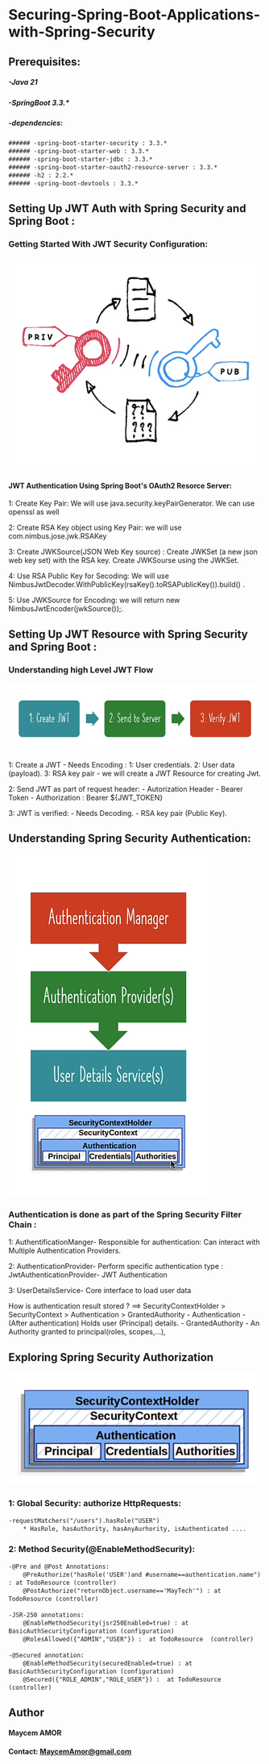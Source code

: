 # Securing-Spring-Boot-Applications-with-Spring-Security

## Prerequisites: 
##### -Java 21
##### -SpringBoot 3.3.*
##### -dependencies: 
    ###### -spring-boot-starter-security : 3.3.*
    ###### -spring-boot-starter-web : 3.3.*
    ###### -spring-boot-starter-jdbc : 3.3.*
    ###### -spring-boot-starter-oauth2-resource-server : 3.3.*
    ###### -h2 : 2.2.*
    ###### -spring-boot-devtools : 3.3.*

## Setting Up JWT Auth with Spring Security and Spring Boot : 

### Getting Started With JWT Security Configuration: 

![alt text](<Getting Started With JWT Security Configuration.PNG>)


#### JWT Authentication Using Spring Boot's OAuth2 Resorce Server: 

1: Create Key Pair: We will use java.security.keyPairGenerator.
                    We can use openssl as well

2: Create RSA Key object using Key Pair:  we will use com.nimbus.jose.jwk.RSAKey

3: Create JWKSource(JSON Web Key source) : Create JWKSet (a new json web key set) with the RSA key.
                                           Create JWKSourse using the JWKSet.

4: Use RSA Public Key for Secoding: We will use NimbusJwtDecoder.WithPublicKey(rsaKey().toRSAPublicKey()).build() .

5: Use JWKSource for Encoding: we will return new NimbusJwtEncoder(jwkSource());.


## Setting Up JWT Resource with Spring Security and Spring Boot :

### Understanding high Level JWT Flow 

![alt text](<Understanding high Level JWT Flow .PNG>)


1: Create a JWT 
    - Needs Encoding : 1: User credentials.
                       2: User data (payload).
                       3: RSA key pair
    - we will create a JWT Resource for creating Jwt.

2: Send JWT as part of request header:
    - Autorization Header
    - Bearer Token
    - Authorization : Bearer ${JWT_TOKEN}

3: JWT is verified:
    - Needs Decoding.
    - RSA key pair (Public Key).


## Understanding Spring Security Authentication: 

![alt text](<Understanding Spring Security Authentication.PNG>)

### Authentication is done as part of the Spring Security Filter Chain :

1: AuthentificationManger- Responsible for authentication:
    Can interact with Multiple Authentication Providers.

2: AuthenticationProvider- Perform specific authentication type : JwtAuthenticationProvider- JWT Authentication

3: UserDetailsService- Core interface to load user data

How is authentication result stored ? 
    ==> SecurityContextHolder > SecurityContext > Authentication > GrantedAuthority
            - Authentication - (After authentication) Holds user (Principal) details.
            - GrantedAuthority - An Authority granted to principal(roles, scopes,...),



## Exploring Spring Security Authorization

![alt text](<Exploring Spring Security Authorization.PNG>)
### 1: Global Security: authorize HttpRequests: 
    -requestMatchers("/users").hasRole("USER")
        * HasRole, hasAuthority, hasAnyAurhority, isAuthenticated ....

### 2: Method Security(@EnableMethodSecurity): 
    -@Pre and @Post Annotations:
        @PreAuthorize("hasRole('USER')and #username==authentication.name") : at TodoResource (controller) 
        @PostAuthorize("returnObject.username=='MayTech'") : at TodoResource (controller) 
    
    -JSR-250 annotations:
        @EnableMethodSecurity(jsr250Enabled=true) : at BasicAuthSecurityConfiguration (configuration)
        @RolesAllowed({"ADMIN","USER"}) :  at TodoResource  (controller) 
    
    -@Secured annotation: 
        @EnableMethodSecurity(securedEnabled=true) : at BasicAuthSecurityConfiguration (configuration)
        @Secured({"ROLE_ADMIN","ROLE_USER"}) :  at TodoResource  (controller)


## Author

#### Maycem AMOR 
#### Contact: MaycemAmor@gmail.com 
